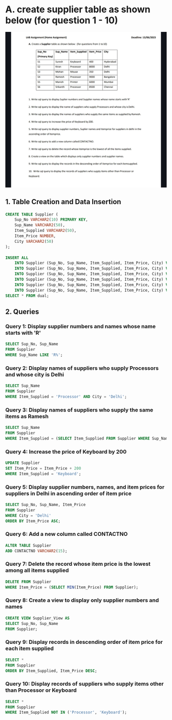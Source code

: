 
# A. create supplier table as shown below (for question 1 - 10)
![Supplier Table](./supplier_table.jpg)
## 1. Table Creation and Data Insertion

```sql
CREATE TABLE Supplier (
    Sup_No VARCHAR2(10) PRIMARY KEY,
    Sup_Name VARCHAR2(50),
    Item_Supplied VARCHAR2(50),
    Item_Price NUMBER,
    City VARCHAR2(50)
);

INSERT ALL
    INTO Supplier (Sup_No, Sup_Name, Item_Supplied, Item_Price, City) VALUES ('S1', 'Suresh', 'Keyboard', 400, 'Hyderabad')
    INTO Supplier (Sup_No, Sup_Name, Item_Supplied, Item_Price, City) VALUES ('S2', 'Kiran', 'Processor', 8000, 'Delhi')
    INTO Supplier (Sup_No, Sup_Name, Item_Supplied, Item_Price, City) VALUES ('S3', 'Mohan', 'Mouse', 350, 'Delhi')
    INTO Supplier (Sup_No, Sup_Name, Item_Supplied, Item_Price, City) VALUES ('S4', 'Ramesh', 'Processor', 9000, 'Bangalore')
    INTO Supplier (Sup_No, Sup_Name, Item_Supplied, Item_Price, City) VALUES ('S5', 'Manish', 'Printer', 6000, 'Mumbai')
    INTO Supplier (Sup_No, Sup_Name, Item_Supplied, Item_Price, City) VALUES ('S6', 'Srikanth', 'Processor', 8500, 'Chennai')
SELECT * FROM dual;
```

## 2. Queries

### Query 1: Display supplier numbers and names whose name starts with 'R'
```sql
SELECT Sup_No, Sup_Name 
FROM Supplier 
WHERE Sup_Name LIKE 'R%';
```

### Query 2: Display names of suppliers who supply Processors and whose city is Delhi
```sql
SELECT Sup_Name 
FROM Supplier 
WHERE Item_Supplied = 'Processor' AND City = 'Delhi';
```

### Query 3: Display names of suppliers who supply the same items as Ramesh
```sql
SELECT Sup_Name 
FROM Supplier 
WHERE Item_Supplied = (SELECT Item_Supplied FROM Supplier WHERE Sup_Name = 'Ramesh');
```

### Query 4: Increase the price of Keyboard by 200
```sql
UPDATE Supplier 
SET Item_Price = Item_Price + 200 
WHERE Item_Supplied = 'Keyboard';
```

### Query 5: Display supplier numbers, names, and item prices for suppliers in Delhi in ascending order of item price
```sql
SELECT Sup_No, Sup_Name, Item_Price 
FROM Supplier 
WHERE City = 'Delhi' 
ORDER BY Item_Price ASC;
```

### Query 6: Add a new column called CONTACTNO
```sql
ALTER TABLE Supplier 
ADD CONTACTNO VARCHAR2(15);
```

### Query 7: Delete the record whose item price is the lowest among all items supplied
```sql
DELETE FROM Supplier 
WHERE Item_Price = (SELECT MIN(Item_Price) FROM Supplier);
```

### Query 8: Create a view to display only supplier numbers and names
```sql
CREATE VIEW Supplier_View AS 
SELECT Sup_No, Sup_Name 
FROM Supplier;
```

### Query 9: Display records in descending order of item price for each item supplied
```sql
SELECT * 
FROM Supplier 
ORDER BY Item_Supplied, Item_Price DESC;
```

### Query 10: Display records of suppliers who supply items other than Processor or Keyboard
```sql
SELECT * 
FROM Supplier 
WHERE Item_Supplied NOT IN ('Processor', 'Keyboard');
```
